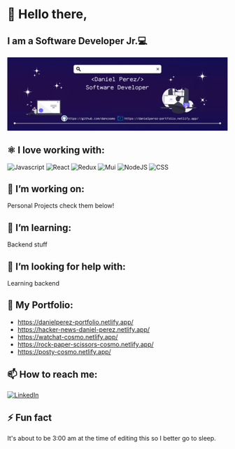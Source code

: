 # 👋 Hello there,

## I am a Software Developer  Jr.💻
 
![Web Developer](https://github.com/dancosmo/dancosmo/blob/main/banner-6-17-2022.PNG)

## ⚛ I love working with:

<div display="flex">
  <img src="https://img.shields.io/badge/JavaScript-F7DF1E?style=for-the-badge&logo=javascript&logoColor=black" alt="Javascript"/>
  <img src="https://img.shields.io/badge/react-%2320232a.svg?style=for-the-badge&logo=react&logoColor=%2361DAFB" alt="React"/>
  <img src="https://img.shields.io/badge/Redux-593D88?style=for-the-badge&logo=redux&logoColor=white" alt="Redux"/>
  <img src="https://img.shields.io/badge/MATERIAL_UI-20232A?style=for-the-badge&logo=mui&logoColor=61DAFB" alt="Mui"/>
  <img src="https://img.shields.io/badge/Node.js-43853D?style=for-the-badge&logo=node.js&logoColor=white" alt="NodeJS"/>
  <img src="https://img.shields.io/badge/css3-%231572B6.svg?style=for-the-badge&logo=css3&logoColor=white" alt="CSS"/>
</div>

## 🔭 I’m working on:
Personal Projects check them below!

## 🌱 I’m learning:

<div display="flex">
  Backend stuff
</div>

## 🤔 I’m looking for help with:
Learning backend

## 🔭 My Portfolio: 
  - https://danielperez-portfolio.netlify.app/
  - https://hacker-news-daniel-perez.netlify.app/
  - https://watchat-cosmo.netlify.app/ 
  - https://rock-paper-scissors-cosmo.netlify.app/
  - https://posty-cosmo.netlify.app/

## 📫 How to reach me:

<div display="flex">
  <a href="https://www.linkedin.com/in/dancosmo/">
    <img src="https://img.shields.io/badge/linkedin-%230077B5.svg?style=for-the-badge&logo=linkedin&logoColor=white" alt="LinkedIn"/>
  </a>
</div>

## ⚡ Fun fact

It's about to be 3:00 am at the time of editing this so I better go to sleep.

              
